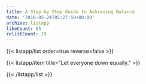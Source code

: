 ```yaml
---
title: A Step by Step Guide to Achieving Balance
date: '2016-05-24T05:27:59+00:00'
archive: listapp
likeCount: 65
relistCount: 19
---
```


{{< listapp/list order=true reverse=false >}}

   {{< listapp/item title="Let everyone down equally." >}}

{{< /listapp/list >}}
